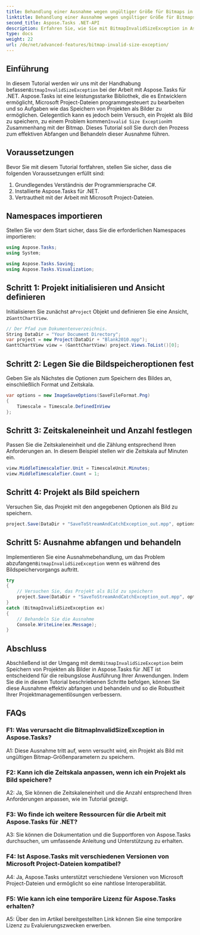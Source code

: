 ```yaml
---
title: Behandlung einer Ausnahme wegen ungültiger Größe für Bitmaps in Aspose.Tasks
linktitle: Behandlung einer Ausnahme wegen ungültiger Größe für Bitmaps in Aspose.Tasks
second_title: Aspose.Tasks .NET-API
description: Erfahren Sie, wie Sie mit BitmapInvalidSizeException in Aspose.Tasks für .NET umgehen, wenn Sie Projekte als Bilder speichern. Umfangreiches Tutorial mit Schritt-für-Schritt-Anleitung.
type: docs
weight: 22
url: /de/net/advanced-features/bitmap-invalid-size-exception/
---
```

## Einführung

 In diesem Tutorial werden wir uns mit der Handhabung befassen`BitmapInvalidSizeException` bei der Arbeit mit Aspose.Tasks für .NET. Aspose.Tasks ist eine leistungsstarke Bibliothek, die es Entwicklern ermöglicht, Microsoft Project-Dateien programmgesteuert zu bearbeiten und so Aufgaben wie das Speichern von Projekten als Bilder zu ermöglichen. Gelegentlich kann es jedoch beim Versuch, ein Projekt als Bild zu speichern, zu einem Problem kommen`Invalid Size Exception`im Zusammenhang mit der Bitmap. Dieses Tutorial soll Sie durch den Prozess zum effektiven Abfangen und Behandeln dieser Ausnahme führen.

## Voraussetzungen

Bevor Sie mit diesem Tutorial fortfahren, stellen Sie sicher, dass die folgenden Voraussetzungen erfüllt sind:
1. Grundlegendes Verständnis der Programmiersprache C#.
2. Installierte Aspose.Tasks für .NET.
3. Vertrautheit mit der Arbeit mit Microsoft Project-Dateien.

## Namespaces importieren

Stellen Sie vor dem Start sicher, dass Sie die erforderlichen Namespaces importieren:
```csharp
using Aspose.Tasks;
using System;

using Aspose.Tasks.Saving;
using Aspose.Tasks.Visualization;

```

## Schritt 1: Projekt initialisieren und Ansicht definieren

 Initialisieren Sie zunächst a`Project` Objekt und definieren Sie eine Ansicht, z`GanttChartView`.

```csharp
// Der Pfad zum Dokumentenverzeichnis.
String DataDir = "Your Document Directory";
var project = new Project(DataDir + "Blank2010.mpp");
GanttChartView view = (GanttChartView) project.Views.ToList()[0];
```

## Schritt 2: Legen Sie die Bildspeicheroptionen fest

Geben Sie als Nächstes die Optionen zum Speichern des Bildes an, einschließlich Format und Zeitskala.

```csharp
var options = new ImageSaveOptions(SaveFileFormat.Png)
{
    Timescale = Timescale.DefinedInView
};
```

## Schritt 3: Zeitskaleneinheit und Anzahl festlegen

Passen Sie die Zeitskaleneinheit und die Zählung entsprechend Ihren Anforderungen an. In diesem Beispiel stellen wir die Zeitskala auf Minuten ein.

```csharp
view.MiddleTimescaleTier.Unit = TimescaleUnit.Minutes;
view.MiddleTimescaleTier.Count = 1;
```

## Schritt 4: Projekt als Bild speichern

Versuchen Sie, das Projekt mit den angegebenen Optionen als Bild zu speichern.

```csharp
project.Save(DataDir + "SaveToStreamAndCatchException_out.mpp", options);
```

## Schritt 5: Ausnahme abfangen und behandeln

 Implementieren Sie eine Ausnahmebehandlung, um das Problem abzufangen`BitmapInvalidSizeException` wenn es während des Bildspeichervorgangs auftritt.

```csharp
try
{
    // Versuchen Sie, das Projekt als Bild zu speichern
    project.Save(DataDir + "SaveToStreamAndCatchException_out.mpp", options);
}
catch (BitmapInvalidSizeException ex)
{
    // Behandeln Sie die Ausnahme
    Console.WriteLine(ex.Message);
}
```

## Abschluss

 Abschließend ist der Umgang mit dem`BitmapInvalidSizeException` beim Speichern von Projekten als Bilder in Aspose.Tasks für .NET ist entscheidend für die reibungslose Ausführung Ihrer Anwendungen. Indem Sie die in diesem Tutorial beschriebenen Schritte befolgen, können Sie diese Ausnahme effektiv abfangen und behandeln und so die Robustheit Ihrer Projektmanagementlösungen verbessern.

## FAQs

### F1: Was verursacht die BitmapInvalidSizeException in Aspose.Tasks?

A1: Diese Ausnahme tritt auf, wenn versucht wird, ein Projekt als Bild mit ungültigen Bitmap-Größenparametern zu speichern.

### F2: Kann ich die Zeitskala anpassen, wenn ich ein Projekt als Bild speichere?

A2: Ja, Sie können die Zeitskaleneinheit und die Anzahl entsprechend Ihren Anforderungen anpassen, wie im Tutorial gezeigt.

### F3: Wo finde ich weitere Ressourcen für die Arbeit mit Aspose.Tasks für .NET?

A3: Sie können die Dokumentation und die Supportforen von Aspose.Tasks durchsuchen, um umfassende Anleitung und Unterstützung zu erhalten.

### F4: Ist Aspose.Tasks mit verschiedenen Versionen von Microsoft Project-Dateien kompatibel?

A4: Ja, Aspose.Tasks unterstützt verschiedene Versionen von Microsoft Project-Dateien und ermöglicht so eine nahtlose Interoperabilität.

### F5: Wie kann ich eine temporäre Lizenz für Aspose.Tasks erhalten?

A5: Über den im Artikel bereitgestellten Link können Sie eine temporäre Lizenz zu Evaluierungszwecken erwerben.